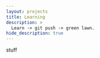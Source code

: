 ```yaml
---
layout: projects
title: Learning
description: >
  Learn -> git push -> green lawn.
hide_description: true
---
```


stuff